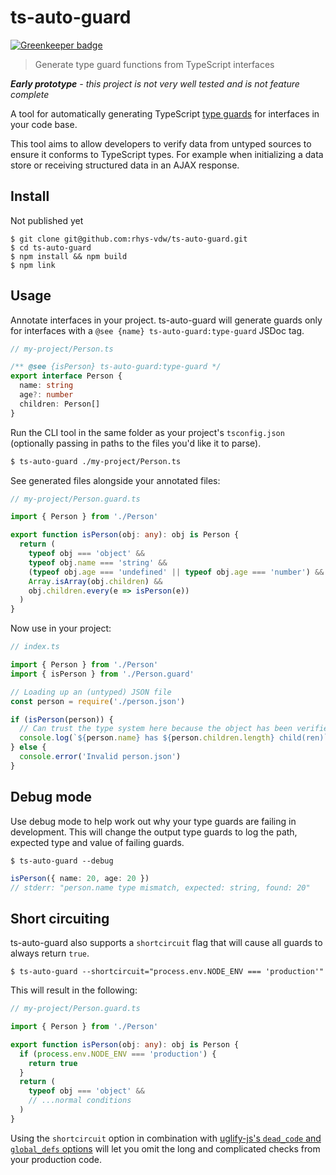 # ts-auto-guard

[![Greenkeeper badge](https://badges.greenkeeper.io/usabilityhub/ts-auto-guard.svg)](https://greenkeeper.io/)

> Generate type guard functions from TypeScript interfaces

_**Early prototype** - this project is not very well tested and is not feature complete_

A tool for automatically generating TypeScript [type guards](https://www.typescriptlang.org/docs/handbook/advanced-types.html#type-guards-and-differentiating-types) for interfaces in your code base.

This tool aims to allow developers to verify data from untyped sources to ensure it conforms to TypeScript types. For example when initializing a data store or receiving structured data in an AJAX response.

## Install

Not published yet

```
$ git clone git@github.com:rhys-vdw/ts-auto-guard.git
$ cd ts-auto-guard
$ npm install && npm build
$ npm link
```

## Usage

Annotate interfaces in your project. ts-auto-guard will generate guards only for interfaces with a `@see {name} ts-auto-guard:type-guard` JSDoc tag.

```ts
// my-project/Person.ts

/** @see {isPerson} ts-auto-guard:type-guard */
export interface Person {
  name: string
  age?: number
  children: Person[]
}
```

Run the CLI tool in the same folder as your project's `tsconfig.json` (optionally passing in paths to the files you'd like it to parse).

```sh
$ ts-auto-guard ./my-project/Person.ts
```

See generated files alongside your annotated files:

```ts
// my-project/Person.guard.ts

import { Person } from './Person'

export function isPerson(obj: any): obj is Person {
  return (
    typeof obj === 'object' &&
    typeof obj.name === 'string' &&
    (typeof obj.age === 'undefined' || typeof obj.age === 'number') &&
    Array.isArray(obj.children) &&
    obj.children.every(e => isPerson(e))
  )
}
```

Now use in your project:

```ts
// index.ts

import { Person } from './Person'
import { isPerson } from './Person.guard'

// Loading up an (untyped) JSON file
const person = require('./person.json')

if (isPerson(person)) {
  // Can trust the type system here because the object has been verified.
  console.log(`${person.name} has ${person.children.length} child(ren)`)
} else {
  console.error('Invalid person.json')
}
```

## Debug mode

Use debug mode to help work out why your type guards are failing in development. This will change the output type guards to log the path, expected type and value of failing guards.

```
$ ts-auto-guard --debug
```

```ts
isPerson({ name: 20, age: 20 })
// stderr: "person.name type mismatch, expected: string, found: 20"
```

## Short circuiting

ts-auto-guard also supports a `shortcircuit` flag that will cause all guards
to always return `true`.

```
$ ts-auto-guard --shortcircuit="process.env.NODE_ENV === 'production'"
```

This will result in the following:

```ts
// my-project/Person.guard.ts

import { Person } from './Person'

export function isPerson(obj: any): obj is Person {
  if (process.env.NODE_ENV === 'production') {
    return true
  }
  return (
    typeof obj === 'object' &&
    // ...normal conditions
  )
}
```

Using the `shortcircuit` option in combination with [uglify-js's `dead_code` and `global_defs` options](https://github.com/mishoo/UglifyJS2#compress-options) will let you omit the long and complicated checks from your production code.
